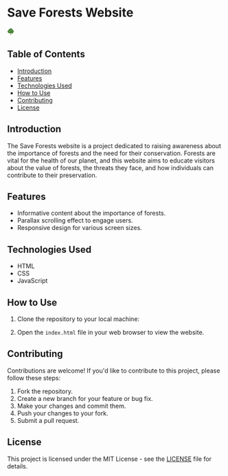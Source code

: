 # Save Forests Website

![Save Forests](images/icon.png)

## Table of Contents
- [Introduction](#introduction)
- [Features](#features)
- [Technologies Used](#technologies-used)
- [How to Use](#how-to-use)
- [Contributing](#contributing)
- [License](#license)

## Introduction
The Save Forests website is a project dedicated to raising awareness about the importance of forests and the need for their conservation. Forests are vital for the health of our planet, and this website aims to educate visitors about the value of forests, the threats they face, and how individuals can contribute to their preservation.

## Features
- Informative content about the importance of forests.
- Parallax scrolling effect to engage users.
- Responsive design for various screen sizes.

## Technologies Used
- HTML
- CSS
- JavaScript

## How to Use
1. Clone the repository to your local machine:


2. Open the `index.html` file in your web browser to view the website.

## Contributing
Contributions are welcome! If you'd like to contribute to this project, please follow these steps:

1. Fork the repository.
2. Create a new branch for your feature or bug fix.
3. Make your changes and commit them.
4. Push your changes to your fork.
5. Submit a pull request.

## License
This project is licensed under the MIT License - see the [LICENSE](LICENSE) file for details.

